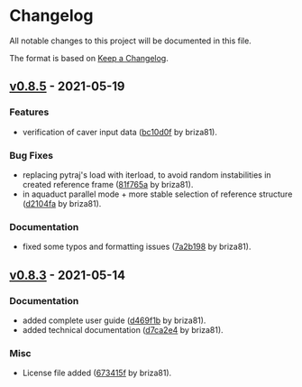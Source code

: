# Changelog
All notable changes to this project will be documented in this file.

The format is based on [Keep a Changelog](http://keepachangelog.com/en/1.0.0/).

## [v0.8.5](https://github.com/labbit-eu/transport_tools/releases/tag/v0.8.5) - 2021-05-19

### Features
- verification of caver input data ([bc10d0f](https://github.com/labbit-eu/transport_tools/commit/bc10d0fc720ab0a5f448f99306fc962399ae3f79) by briza81).

### Bug Fixes
- replacing pytraj's load with iterload, to avoid random instabilities in created reference frame ([81f765a](https://github.com/labbit-eu/transport_tools/commit/81f765a3dbacf0d481bc7bc81a6304743f53069b) by briza81).
- in aquaduct parallel mode + more stable selection of reference structure ([d2104fa](https://github.com/labbit-eu/transport_tools/commit/d2104fae4af9847a767c9b55435e32bd4a0528f7) by briza81).

### Documentation
- fixed some typos and formatting issues ([7a2b198](https://github.com/labbit-eu/transport_tools/commit/7a2b198aa264e5d3621116f63a11aa273b4bf0d6) by briza81).

## [v0.8.3](https://github.com/labbit-eu/transport_tools/releases/tag/v0.8.3) - 2021-05-14

### Documentation
- added complete user guide ([d469f1b](https://github.com/labbit-eu/transport_tools/commit/d469f1b8651b2b454d8183740ccf0b2f86c36177) by briza81).
- added technical documentation ([d7ca2e4](https://github.com/labbit-eu/transport_tools/commit/d7ca2e46e8320b585fd906954e970d91c4d684e0) by briza81).


### Misc
- License file added  ([673415f](https://github.com/labbit-eu/transport_tools/commit/673415f47dbd68dcab285c95724b0efd624760bd) by briza81).
